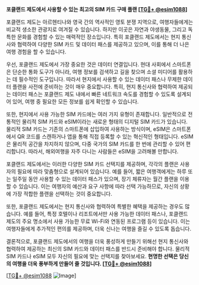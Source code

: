 **포클랜드 제도에서 사용할 수 있는 최고의 SIM 카드 구매 플랜 [[TG💪+ @esim1088](https://t.me/s/esim1088)]**

포클랜드 제도는 아르헨티나와 영국 간의 역사적인 영토 분쟁 지역으로, 여행자들에게는 비교적 생소한 관광지로 여겨질 수 있습니다. 하지만 이곳은 자연과 야생동물, 그리고 독특한 문화를 경험할 수 있는 매력적인 장소입니다. 특히 포클랜드 제도에서는 현지 통신사와 협력하여 다양한 SIM 카드 및 데이터 패스를 제공하고 있으며, 이를 통해 더 나은 여행 경험을 할 수 있습니다.

우선, 포클랜드 제도에서 가장 중요한 것은 데이터 연결입니다. 현대 사회에서 스마트폰은 단순한 통화 도구가 아니라, 여행 정보를 검색하고 길을 찾으며 소셜 미디어를 활용하는 데 필수적인 도구입니다. 따라서 현지에서 사용할 수 있는 데이터 패스나 무제한 데이터 플랜을 사전에 준비하는 것이 매우 중요합니다. 특히, 현지 통신사와 협력하여 제공되는 데이터 패스는 포클랜드 제도 내에서 빠른 네트워크 속도를 경험할 수 있도록 설계되어 있어, 여행 중 필요한 모든 정보를 쉽게 확인할 수 있습니다.

또한, 현지에서 사용 가능한 SIM 카드에는 여러 가지 유형이 존재합니다. 일반적으로 전통적인 물리적 SIM 카드와 eSIM이라는 새로운 형태의 디지털 SIM 카드가 있습니다. 물리적 SIM 카드는 기존의 스마트폰에 삽입하여 사용하는 방식이며, eSIM은 스마트폰에서 QR 코드를 스캔하거나 앱을 통해 직접 등록할 수 있는 혁신적인 형태입니다. eSIM은 물리적 공간을 차지하지 않으며, 다중 국가의 SIM 카드를 한 번에 관리할 수 있어 편리합니다. 따라서, 해외여행을 자주 다니는 사람들은 eSIM을 고려해볼 만합니다.

포클랜드 제도에서는 이러한 다양한 SIM 카드 선택지를 제공하며, 각각의 플랜은 사용자의 필요에 따라 맞춤형으로 설계되어 있습니다. 예를 들어, 짧은 여행객에게는 하루 또는 일주일 동안 사용할 수 있는 데이터 패스가 있으며, 장기 체류자는 월간 플랜을 이용할 수 있습니다. 이는 여행자의 예산과 요구 사항에 따라 선택 가능하므로, 자신의 상황에 가장 적합한 플랜을 선택하는 것이 중요합니다.

또한, 포클랜드 제도에서는 현지 통신사와 협력하여 특별한 혜택을 제공하는 경우도 많습니다. 예를 들어, 특정 호텔이나 리조트에서만 사용 가능한 데이터 패스나, 포클랜드 제도의 주요 명소에서 사용 가능한 무료 Wi-Fi와 연동된 프로그램 등이 있습니다. 이는 여행자들에게 추가적인 편의를 제공하며, 더욱 신나는 여행을 즐길 수 있도록 돕습니다.

결론적으로, 포클랜드 제도에서의 여행을 더욱 풍성하게 만들기 위해선 현지 통신사와 협력하여 제공하는 최신의 SIM 카드와 데이터 패스를 반드시 준비해야 합니다. 물리적 SIM 카드나 eSIM 모두 자신의 필요에 맞는 선택지를 찾아보세요. **현명한 선택은 당신의 여행을 더욱 풍부하게 만들어 줄 것입니다. [[TG💪+ @esim1088](https://t.me/s/esim1088)]**

[[TG💪+ @esim1088](https://t.me/s/esim1088) ![Image](https://i.postimg.cc/Y0z9fWf4/image.png)]